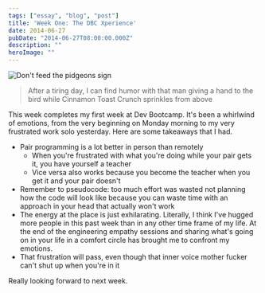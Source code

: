 ```yaml
---
tags: ["essay", "blog", "post"]
title: 'Week One: The DBC Xperience'
date: 2014-06-27
pubDate: "2014-06-27T08:00:00.000Z"
description: ""
heroImage: ""
---
```


![Don't feed the pidgeons sign](https://static1.squarespace.com/static/512515d2e4b08a76159c79b3/t/53ad786ee4b0b3e2d9649f9e/1403877503360/?format=2500w)

> After a tiring day, I can find humor with that man giving a hand to the bird while Cinnamon Toast Crunch sprinkles from above

This week completes my first week at Dev Bootcamp. It's been a whirlwind of emotions, from the very beginning on Monday morning to my very frustrated work solo yesterday. Here are some takeaways that I had.

- Pair programming is a lot better in person than remotely
  - When you're frustrated with what you're doing while your pair gets it, you have yourself a teacher
  - Vice versa also works because you become the teacher when you get it and your pair doesn't
- Remember to pseudocode: too much effort was wasted not planning how the code will look like because you can waste time with an approach in your head that actually won't work
- The energy at the place is just exhilarating. Literally, I think I've hugged more people in this past week than in any other time frame of my life. At the end of the engineering empathy sessions and sharing what's going on in your life in a comfort circle has brought me to confront my emotions.
- That frustration will pass, even though that inner voice mother fucker can't shut up when you're in it

Really looking forward to next week.
